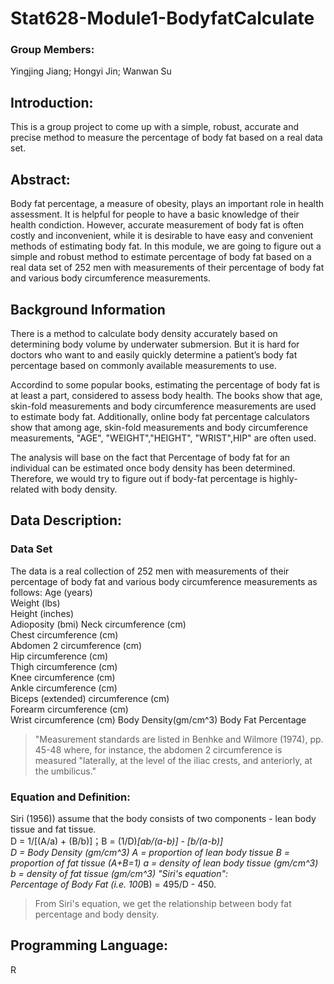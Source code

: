 # Stat628-Module1-BodyfatCalculate
### Group Members: 
Yingjing Jiang; Hongyi Jin; Wanwan Su
## Introduction:
This is a group project to come up with a simple, robust, accurate and precise method to measure the percentage of body fat based on a real data set.

## Abstract:
Body fat percentage, a measure of obesity, plays an important role in health assessment. It is helpful for people to have a basic knowledge of their health condiction. However, accurate measurement of body fat is often costly and inconvenient, while it is desirable to have easy and convenient methods of estimating body fat. 
In this module, we are going to figure out a simple and robust method to estimate percentage of body fat based on a real data set of 252 men with measurements of their percentage of body fat and various body circumference measurements.

## Background Information 

There is a method to calculate body density accurately based on determining body volume by underwater submersion. But it is hard for doctors who want to and easily quickly determine a patient’s body fat percentage based on commonly available measurements to use.

Accordind to some popular books, estimating the percentage of body fat is at least a part, considered to assess body health. The books show that age, skin-fold measurements and body circumference measurements are used to estimate body fat. Additionally, online body fat percentage calculators show that among age, skin-fold measurements and body circumference measurements, "AGE", "WEIGHT","HEIGHT", "WRIST",HIP" are often used.

The analysis will base on the fact that Percentage of body fat for an individual can be estimated once body density has been determined. Therefore, we would try to figure out if body-fat percentage is highly-related with body density.


## Data Description:
### Data Set
The data is a real collection of 252 men with measurements of their percentage of body fat and various body circumference measurements as follows:
Age (years)  
Weight (lbs)  
Height (inches)  
Adioposity (bmi)
Neck circumference (cm)  
Chest circumference (cm)  
Abdomen 2 circumference (cm)  
Hip circumference (cm)  
Thigh circumference (cm)  
Knee circumference (cm)  
Ankle circumference (cm)  
Biceps (extended) circumference (cm)  
Forearm circumference (cm)  
Wrist circumference (cm) 
Body Density(gm/cm^3)
Body Fat Percentage

>"Measurement standards are listed in Benhke and Wilmore (1974), pp. 45-48 where, for instance, the abdomen 2 circumference is measured "laterally, at the level of the iliac crests, and anteriorly, at the umbilicus."

### Equation and  Definition:
Siri (1956)) assume that the body consists of two components - lean body tissue and fat tissue.
<br> D = 1/[(A/a) + (B/b)]；B = (1/D)*[ab/(a-b)] - [b/(a-b)]
<br>D = Body Density (gm/cm^3)
A = proportion of lean body tissue 
B = proportion of fat tissue (A+B=1)
a = density of lean body tissue (gm/cm^3) 
b = density of fat tissue (gm/cm^3) 
"Siri's equation":  
Percentage of Body Fat (i.e. 100*B) = 495/D - 450.  

>From Siri's equation, we get the relationship between body fat percentage and  body density.

## Programming Language:
R

